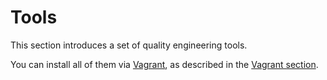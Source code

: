 # Tools

This section introduces a set of quality engineering tools.

You can install all of them via [Vagrant](https://www.vagrantup.com), as described in the [Vagrant section](tools/vagrant.md).